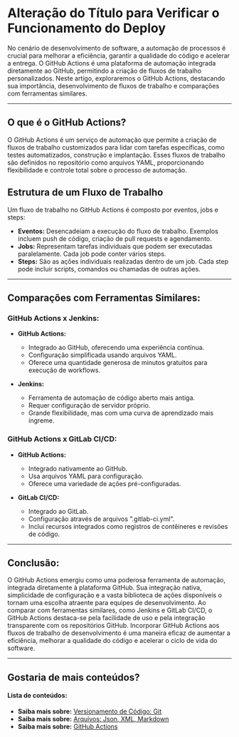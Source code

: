 # Alteração do Título para Verificar o Funcionamento do Deploy

No cenário de desenvolvimento de software, a automação de processos é crucial para melhorar a eficiência, garantir a qualidade do código e acelerar a entrega. O GitHub Actions é uma plataforma de automação integrada diretamente ao GitHub, permitindo a criação de fluxos de trabalho personalizados. Neste artigo, exploraremos o GitHub Actions, destacando sua importância, desenvolvimento de fluxos de trabalho e comparações com ferramentas similares.

***

## O que é o GitHub Actions?

O GitHub Actions é um serviço de automação que permite a criação de fluxos de trabalho customizados para lidar com tarefas específicas, como testes automatizados, construção e implantação. Esses fluxos de trabalho são definidos no repositório como arquivos YAML, proporcionando flexibilidade e controle total sobre o processo de automação.

## Estrutura de um Fluxo de Trabalho

Um fluxo de trabalho no GitHub Actions é composto por eventos, jobs e steps:

* **Eventos:** Desencadeiam a execução do fluxo de trabalho. Exemplos incluem push de código, criação de pull requests e agendamento.
* **Jobs:** Representam tarefas individuais que podem ser executadas paralelamente. Cada job pode conter vários steps.
* **Steps:** São as ações individuais realizadas dentro de um job. Cada step pode incluir scripts, comandos ou chamadas de outras ações.

***

## Comparações com Ferramentas Similares:

### GitHub Actions x Jenkins:

* **GitHub Actions:**
    * Integrado ao GitHub, oferecendo uma experiência contínua.
    * Configuração simplificada usando arquivos YAML.
    * Oferece uma quantidade generosa de minutos gratuitos para execução de workflows.

* **Jenkins:**
    * Ferramenta de automação de código aberto mais antiga.
    * Requer configuração de servidor próprio.
    * Grande flexibilidade, mas com uma curva de aprendizado mais íngreme.

### GitHub Actions x GitLab CI/CD:

* **GitHub Actions:**
    * Integrado nativamente ao GitHub.
    * Usa arquivos YAML para configuração.
    * Oferece uma variedade de ações pré-configuradas.

* **GitLab CI/CD:**
    * Integrado ao GitLab.
    * Configuração através de arquivos ".gitlab-ci.yml".
    * Inclui recursos integrados como registros de contêineres e revisões de código.

***

## Conclusão:

O GitHub Actions emergiu como uma poderosa ferramenta de automação, integrada diretamente à plataforma GitHub. Sua integração nativa, simplicidade de configuração e a vasta biblioteca de ações disponíveis o tornam uma escolha atraente para equipes de desenvolvimento. Ao comparar com ferramentas similares, como Jenkins e GitLab CI/CD, o GitHub Actions destaca-se pela facilidade de uso e pela integração transparente com os repositórios GitHub. Incorporar GitHub Actions aos fluxos de trabalho de desenvolvimento é uma maneira eficaz de aumentar a eficiência, melhorar a qualidade do código e acelerar o ciclo de vida do software.

***

## Gostaria de mais conteúdos?

#### Lista de conteúdos:

- **Saiba mais sobre:** [Versionamento de Código: Git](/JonielOliveira.github.io/)
- **Saiba mais sobre:** [Arquivos: Json, XML, Markdown](/JonielOliveira.github.io/arquivos.html)
- **Saiba mais sobre:** [GitHub Actions](/JonielOliveira.github.io/actions.html)





